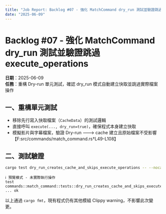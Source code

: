 ```yaml
---
title: "Job Report: Backlog #07 - 強化 MatchCommand dry_run 測試並驗證跳過 execute_operations"
date: "2025-06-09"
---
```


# Backlog #07 - 強化 MatchCommand dry_run 測試並驗證跳過 execute_operations

**日期**：2025-06-09  
**任務**：重構 Dry-run 單元測試，確認 dry_run 模式自動建立快取並跳過實際檔案操作

## 一、重構單元測試
- 移除先行寫入快取檔案（`CacheData`）的測試邏輯  
- 直接呼叫 `execute(..., dry_run=true)`，確保程式本身建立快取  
- 模擬影片與字幕檔案，驗證 Dry-run 🡒 cache 建立且原始檔案不受影響【F:src/commands/match_command.rs†L49-L108】

## 二、測試驗證
```bash
cargo test dry_run_creates_cache_and_skips_execute_operations -- --nocapture
```
```text
ℹ 預覽模式 - 未實際執行操作
test commands::match_command::tests::dry_run_creates_cache_and_skips_execute_operations ... ok
```

以上通過 `cargo fmt`，現有程式仍有其他模組 Clippy warning，不影響此次變更。

